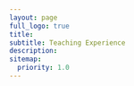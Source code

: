 ```yaml
---
layout: page
full_logo: true
title: 
subtitle: Teaching Experience
description: 
sitemap:
  priority: 1.0
---
```

<br>
<br>
<br>
<br>
